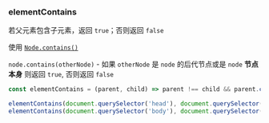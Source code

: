 ### elementContains

若父元素包含子元素，返回 `true`；否则返回 `false`

使用 [`Node.contains()`](https://developer.mozilla.org/zh-CN/docs/Web/API/Node/contains)

`node.contains(otherNode)` - 如果 `otherNode` 是 `node` 的后代节点或是 `node` **节点本身** 则返回 `true`, 否则返回 `false`

```js
const elementContains = (parent, child) => parent !== child && parent.contains(child);
```

```js
elementContains(document.querySelector('head'), document.querySelector('title')); // true
elementContains(document.querySelector('body'), document.querySelector('body')); // false
```
